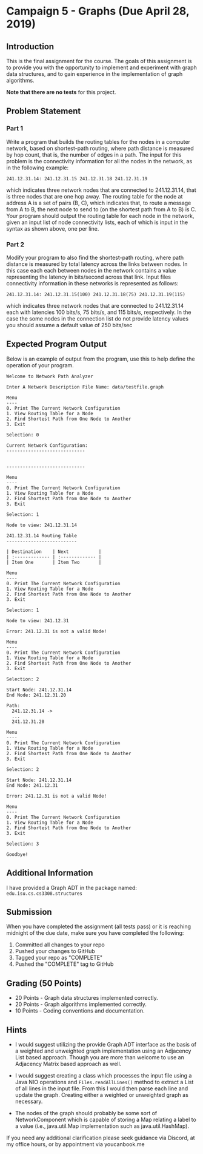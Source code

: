 # Campaign 5 - Graphs (Due April 28, 2019)

## Introduction
This is the final assignment for the course. The goals of this assignment is to provide you with the opportunity to implement and experiment with graph data structures, and to gain experience in the implementation of graph algorithms.

**Note that there are no tests** for this project.

## Problem Statement

### Part 1

Write a program that builds the routing tables for the nodes in a computer network, based on shortest-path routing, where path distance is measured by hop count, that is, the number of edges in a path. The input for this problem is the connectivity information for all the nodes in the network, as in the following example:

`241.12.31.14: 241.12.31.15 241.12.31.18 241.12.31.19`

which indicates three network nodes that are connected to 241.12.31.14, that is three nodes that are one hop away. The routing table for the node at address A is a set of pairs (B, C), which indicates that, to route a message from A to B, the next node to send to (on the shortest path from A to B) is C. Your program should output the routing table for each node in the network, given an input list of node connectivity lists, each of which is input in the syntax as shown above, one per line.

### Part 2

Modify your program to also find the shortest-path routing, where path distance is measured by total latency across the links between nodes. In this case each each between nodes in the network contains a value representing the latency in bits/second across that link. Input files connectivity information in these networks is represented as follows:

`241.12.31.14: 241.12.31.15(100) 241.12.31.18(75) 241.12.31.19(115)`

which indicates three network nodes that are connected to 241.12.31.14 each with latencies 100 bits/s, 75 bits/s, and 115 bits/s, respectively. In the case the some nodes in the connection list do not provide latency values you should assume a default value of 250 bits/sec

## Expected Program Output

Below is an example of output from the program, use this to help define the operation of your program.

```
Welcome to Network Path Analyzer

Enter A Network Description File Name: data/testfile.graph

Menu
----
0. Print The Current Network Configuration
1. View Routing Table for a Node
2. Find Shortest Path from One Node to Another
3. Exit

Selection: 0

Current Network Configuration:
-----------------------------


-----------------------------

Menu
----
0. Print The Current Network Configuration
1. View Routing Table for a Node
2. Find Shortest Path from One Node to Another
3. Exit

Selection: 1

Node to view: 241.12.31.14

241.12.31.14 Routing Table
--------------------------

| Destination    | Next           |
| :------------- | :------------- |
| Item One       | Item Two       |

Menu
----
0. Print The Current Network Configuration
1. View Routing Table for a Node
2. Find Shortest Path from One Node to Another
3. Exit

Selection: 1

Node to view: 241.12.31

Error: 241.12.31 is not a valid Node!

Menu
----
0. Print The Current Network Configuration
1. View Routing Table for a Node
2. Find Shortest Path from One Node to Another
3. Exit

Selection: 2

Start Node: 241.12.31.14
End Node: 241.12.31.20

Path:
  241.12.31.14 ->
  ...
  241.12.31.20

Menu
----
0. Print The Current Network Configuration
1. View Routing Table for a Node
2. Find Shortest Path from One Node to Another
3. Exit

Selection: 2

Start Node: 241.12.31.14
End Node: 241.12.31

Error: 241.12.31 is not a valid Node!

Menu
----
0. Print The Current Network Configuration
1. View Routing Table for a Node
2. Find Shortest Path from One Node to Another
3. Exit

Selection: 3

Goodbye!
```

## Additional Information

I have provided a Graph ADT in the package named: `edu.isu.cs.cs3308.structures`

## Submission
When you have completed the assignment (all tests pass) or it is reaching midnight of the due date, make sure you have completed the following:

1. Committed all changes to your repo
2. Pushed your changes to GitHub
3. Tagged your repo as "COMPLETE"
4. Pushed the "COMPLETE" tag to GitHub

## Grading (50 Points)

* 20 Points - Graph data structures implemented correctly.
* 20 Points - Graph algorithms implemented correctly.
* 10 Points - Coding conventions and documentation.

## Hints

* I would suggest utilizing the provide Graph ADT interface as the basis of a weighted and unweighted graph implementation using an Adjacency List based approach. Though you are more than welcome to use an Adjacency Matrix based approach as well.

* I would suggest creating a class which processes the input file using a Java NIO operations and `Files.readAllLines()` method to extract a List<String> of all lines in the input file. From this I would then parse each line and update the graph. Creating either a weighted or unweighted graph as necessary.

* The nodes of the graph should probably be some sort of NetworkComponent which is capable of storing a Map relating a label to a value (i.e., java.util.Map implementation such as java.util.HashMap).

If you need any additional clarification please seek guidance via Discord, at my office hours, or by appointment via youcanbook.me
